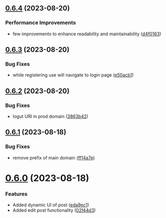 ## [0.6.4](https://github.com/hossainchisty/StoryLink-Client/compare/v0.6.3...v0.6.4) (2023-08-20)


### Performance Improvements

* few improvements to enhance readability and maintainability ([d4f0163](https://github.com/hossainchisty/StoryLink-Client/commit/d4f0163f3668a1fd8e4b2394329532094fe24a4e))



## [0.6.3](https://github.com/hossainchisty/StoryLink-Client/compare/v0.6.2...v0.6.3) (2023-08-20)


### Bug Fixes

* while registering use will navigate to login page ([e50acb1](https://github.com/hossainchisty/StoryLink-Client/commit/e50acb15ac9109631b1a5cdcbc0381acee2cc359))



## [0.6.2](https://github.com/hossainchisty/StoryLink-Client/compare/v0.6.1...v0.6.2) (2023-08-20)


### Bug Fixes

* logut URI in prod domain ([3863b42](https://github.com/hossainchisty/StoryLink-Client/commit/3863b42997ac4a743eea576e6ad0a808f29d15a3))



## [0.6.1](https://github.com/hossainchisty/StoryLink-Client/compare/v0.6.0...v0.6.1) (2023-08-18)


### Bug Fixes

* remove prefix of main domain ([ff14a7e](https://github.com/hossainchisty/StoryLink-Client/commit/ff14a7effd680f8c3a20a3dccef93b1dfe6c57d3))



# [0.6.0](https://github.com/hossainchisty/StoryLink-Client/compare/v0.5.0...v0.6.0) (2023-08-18)


### Features

* Added dynamic UI of post ([eda9ec1](https://github.com/hossainchisty/StoryLink-Client/commit/eda9ec1e5066f9021c96a6975e18d4eae72a8df8))
* Added edit post functionality ([02f44d3](https://github.com/hossainchisty/StoryLink-Client/commit/02f44d3e018c3b6cdf769092644dee6161203eaa))



